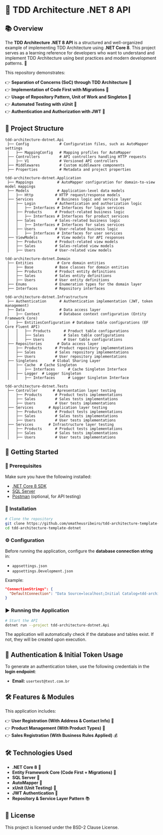 # 📌 TDD Architecture .NET 8 API

## 📚 Overview
The **TDD Architecture .NET 8 API** is a structured and well-organized example of implementing TDD Architecture using **.NET Core 8**. This project serves as a learning reference for developers who want to understand and implement TDD Architecture using best practices and modern development patterns. 🚀

This repository demonstrates:

👉 **Separation of Concerns (SoC) through TDD Architecture** 🏰  
👉 **Implementation of Code First with Migrations** 🛂  
👉 **Usage of Repository Pattern, Unit of Work and Singleton** 🔄  
👉 **Automated Testing with xUnit** 🧪  
👉 **Authentication and Authorization with JWT** 🔑   

## 🏰 Project Structure
```
tdd-architecture-dotnet.Api
 ├── Config              # Configuration files, such as AutoMapper settings
 │   ├── MappingConfig   # Mapping profiles for AutoMapper
 ├── Controllers         # API controllers handling HTTP requests
 │   ├── V1              # Versioned API controllers
 ├── Middlewares         # Custom middleware components
 ├── Properties          # Metadata and project properties

tdd-architecture-dotnet.Application
 ├── Mappings           # AutoMapper configuration for domain-to-view model mappings
 ├── Models             # Application-level data models
 │   ├── Http          # HTTP request/response models
 ├── Services           # Business logic and service layer
 │   ├── Login         # Authentication and authorization logic
 │   │   ├── Interfaces # Interfaces for login services
 │   ├── Products      # Product-related business logic
 │   │   ├── Interfaces # Interfaces for product services
 │   ├── Sales         # Sales-related business logic
 │   │   ├── Interfaces # Interfaces for sales services
 │   ├── Users         # User-related business logic
 │   │   ├── Interfaces # Interfaces for user services
 ├── ViewModels         # View models for API responses
 │   ├── Products      # Product-related view models
 │   ├── Sales         # Sales-related view models
 │   ├── Users         # User-related view models

tdd-architecture-dotnet.Domain
 ├── Entities           # Core domain entities
 │   ├── Base          # Base classes for domain entities
 │   ├── Products      # Product entity definitions
 │   ├── Sales         # Sales entity definitions
 │   ├── Users         # User entity definitions
 ├── Enums             # Enumeration types for the domain layer
 ├── Interfaces        # Repository interfaces

tdd-architecture-dotnet.Infrastructure
 ├── Authentication      # Authentication implementation (JWT, token management)
 ├── Data                # Data access layer
 │   ├── Context         # Database context configuration (Entity Framework Core)
 │   ├── EntitiesConfiguration # Database table configurations (EF Core Fluent API)
 │   │   ├── Products      # Product table configurations
 │   │   ├── Sales         # Sales table configurations
 │   │   ├── Users         # User table configurations
 ├── Repositories       # Data access layer
 │   ├── Products      # Product repository implementations
 │   ├── Sales         # Sales repository implementations
 │   ├── Users         # User repository implementations
 ├── Singletons       # Global Sharing Layer
 │   ├── Cache  # Cache Singleton
 │   │   ├── Interfaces      # Cache Singleton Interface
 │   ├── Logger  # Logger Singleton
 │   │   ├── Interfaces      # Logger Singleton Interface

tdd-architecture-dotnet.Tests
 ├── Controller       # Apresentation layer testing
 │   ├── Products      # Product tests implementations
 │   ├── Sales         # Sales tests implementations
 │   ├── Users         # User tests implementations
 ├── Services       # Application layer testing
 │   ├── Products      # Product tests implementations
 │   ├── Sales         # Sales tests implementations
 │   ├── Users         # User tests implementations
 ├── Services       # Infrastructure layer testing
 │   ├── Products      # Product tests implementations
 │   ├── Sales         # Sales tests implementations
 │   ├── Users         # User tests implementations
```

## 🚀 Getting Started

### 📝 Prerequisites
Make sure you have the following installed:
- [.NET Core 8 SDK](https://dotnet.microsoft.com/download/dotnet/8.0)
- [SQL Server](https://www.microsoft.com/en-us/sql-server/sql-server-downloads)
- [Postman](https://www.postman.com/) (optional, for API testing)

### 🔧 Installation
```bash
# Clone the repository
git clone https://github.com/omatheusribeiro/tdd-architecture-template-dotnet.git
cd tdd-architecture-template-dotnet
```

### ⚙️ Configuration
Before running the application, configure the **database connection string** in:
- `appsettings.json`
- `appsettings.Development.json`

Example:
```json
"ConnectionStrings": {
  "DefaultConnection": "Data Source=localhost;Initial Catalog=tdd-architecture-dotnet;Integrated Security=True;TrustServerCertificate=True"
}
```

### ▶️ Running the Application
```bash
# Start the API
dotnet run --project tdd-architecture-dotnet.Api
```
The application will automatically check if the database and tables exist. If not, they will be created upon execution.

## 🔑 Authentication & Initial Token Usage
To generate an authentication token, use the following credentials in the **login endpoint**:
- **Email:** `usertest@test.com.br`

## 🛠️ Features & Modules
This application includes:

👉 **User Registration (With Address & Contact Info)** 👤  
👉 **Product Management (With Product Types)** 🛂  
👉 **Sales Registration (With Business Rules Applied)** 💰  

## 🛠️ Technologies Used
- **.NET Core 8** 🚀
- **Entity Framework Core (Code First + Migrations)** 🏰
- **SQL Server** 📂
- **AutoMapper** 🔄
- **xUnit (Unit Testing)** 🧪
- **JWT Authentication** 🔑
- **Repository & Service Layer Pattern** 📚

## 📄 License
This project is licensed under the BSD-2 Clause License.

